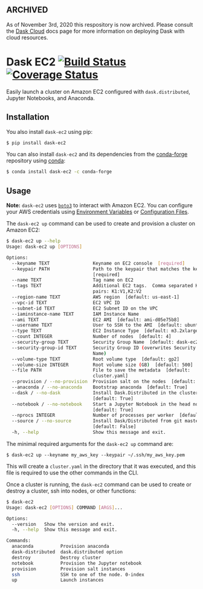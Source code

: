 ## ARCHIVED

As of November 3rd, 2020 this respository is now archived. Please consult
the [Dask Cloud](https://docs.dask.org/en/latest/setup/cloud.html) docs page
for more information on deploying Dask with cloud resources.


# Dask EC2 [![Build Status](https://travis-ci.org/dask/dask-ec2.svg?branch=master)](https://travis-ci.org/dask/dask-ec2) [![Coverage Status](https://coveralls.io/repos/github/dask/dask-ec2/badge.svg?branch=master)](https://coveralls.io/github/dask/dask-ec2?branch=master)

Easily launch a cluster on Amazon EC2 configured with `dask.distributed`,
Jupyter Notebooks, and Anaconda.

## Installation

You also install `dask-ec2` using pip:

```bash
$ pip install dask-ec2
```

You can also install `dask-ec2` and its dependencies from the
[conda-forge](https://conda-forge.github.io/) repository using
[conda](https://www.continuum.io/downloads):

```bash
$ conda install dask-ec2 -c conda-forge
```

## Usage

**Note:** `dask-ec2` uses
[`boto3`](http://boto3.readthedocs.io/en/latest/index.html) to interact with
Amazon EC2. You can configure your AWS credentials using
[Environment Variables](http://boto3.readthedocs.io/en/latest/guide/configuration.html#environment-variables)
or [Configuration Files](http://boto3.readthedocs.io/en/latest/guide/configuration.html#configuration-files).

The `dask-ec2 up` command can be used to create and provision a cluster on Amazon EC2:

```bash
$ dask-ec2 up --help
Usage: dask-ec2 up [OPTIONS]

Options:
  --keyname TEXT                Keyname on EC2 console  [required]
  --keypair PATH                Path to the keypair that matches the keyname
                                [required]
  --name TEXT                   Tag name on EC2
  --tags TEXT                   Additional EC2 tags.  Comma separated K:V
                                pairs: K1:V1,K2:V2
  --region-name TEXT            AWS region  [default: us-east-1]
  --vpc-id TEXT                 EC2 VPC ID
  --subnet-id TEXT              EC2 Subnet ID on the VPC
  --iaminstance-name TEXT       IAM Instance Name
  --ami TEXT                    EC2 AMI  [default: ami-d05e75b8]
  --username TEXT               User to SSH to the AMI  [default: ubuntu]
  --type TEXT                   EC2 Instance Type  [default: m3.2xlarge]
  --count INTEGER               Number of nodes  [default: 4]
  --security-group TEXT         Security Group Name  [default: dask-ec2-default]
  --security-group-id TEXT      Security Group ID (overwrites Security Group
                                Name)
  --volume-type TEXT            Root volume type  [default: gp2]
  --volume-size INTEGER         Root volume size (GB)  [default: 500]
  --file PATH                   File to save the metadata  [default:
                                cluster.yaml]
  --provision / --no-provision  Provision salt on the nodes  [default: True]
  --anaconda / --no-anaconda    Bootstrap anaconda  [default: True]
  --dask / --no-dask            Install Dask.Distributed in the cluster
                                [default: True]
  --notebook / --no-notebook    Start a Jupyter Notebook in the head node
                                [default: True]
  --nprocs INTEGER              Number of processes per worker  [default: 1]
  --source / --no-source        Install Dask/Distributed from git master
                                [default: False]
  -h, --help                    Show this message and exit.
```

The minimal required arguments for the `dask-ec2 up` command are:

```
$ dask-ec2 up --keyname my_aws_key --keypair ~/.ssh/my_aws_key.pem
```

This will create a `cluster.yaml` in the directory that it was executed, and
this file is required to use the other commands in the CLI.

Once a cluster is running, the `dask-ec2` command can be used to create or destroy
a cluster, ssh into nodes, or other functions:

```bash
$ dask-ec2
Usage: dask-ec2 [OPTIONS] COMMAND [ARGS]...

Options:
  --version   Show the version and exit.
  -h, --help  Show this message and exit.

Commands:
  anaconda          Provision anaconda
  dask-distributed  dask.distributed option
  destroy           Destroy cluster
  notebook          Provision the Jupyter notebook
  provision         Provision salt instances
  ssh               SSH to one of the node. 0-index
  up                Launch instances
```
